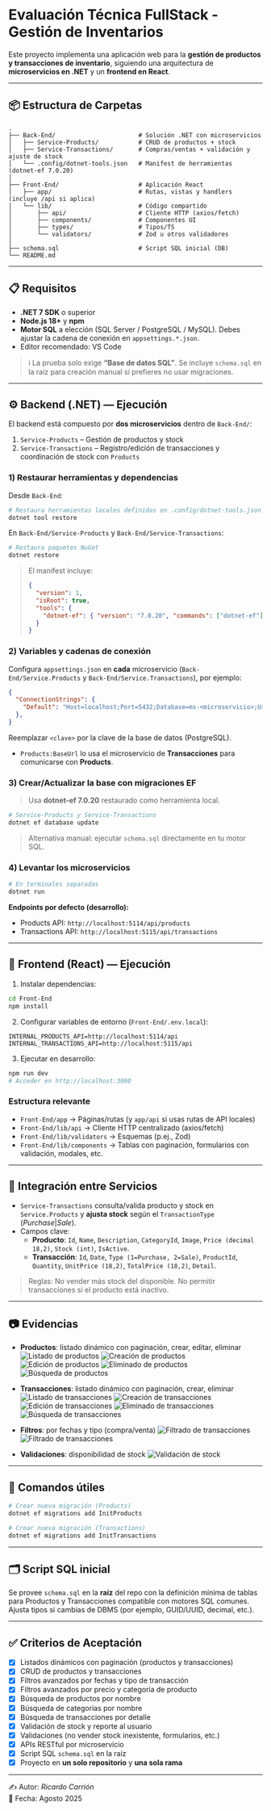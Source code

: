 # Evaluación Técnica FullStack - Gestión de Inventarios

Este proyecto implementa una aplicación web para la **gestión de productos y transacciones de inventario**, siguiendo una arquitectura de **microservicios en .NET** y un **frontend en React**.

---

## 📦 Estructura de Carpetas

```
.
├── Back-End/                       # Solución .NET con microservicios
│   ├── Service-Products/           # CRUD de productos + stock
│   ├── Service-Transactions/       # Compras/ventas + validación y ajuste de stock
│   └── .config/dotnet-tools.json   # Manifest de herramientas (dotnet-ef 7.0.20)
│
├── Front-End/                      # Aplicación React
│   ├── app/                        # Rutas, vistas y handlers (incluye /api si aplica)
│   └── lib/                        # Código compartido
│       ├── api/                    # Cliente HTTP (axios/fetch)
│       ├── components/             # Componentes UI
│       ├── types/                  # Tipos/TS
│       └── validators/             # Zod u otros validadores
│
├── schema.sql                      # Script SQL inicial (DB)
└── README.md
```

---

## 📋 Requisitos

- **.NET 7 SDK** o superior
- **Node.js 18+** y **npm**
- **Motor SQL** a elección (SQL Server / PostgreSQL / MySQL). Debes ajustar la cadena de conexión en `appsettings.*.json`.
- Editor recomendado: VS Code

> ℹ️ La prueba solo exige **“Base de datos SQL”**. Se incluye `schema.sql` en la raíz para creación manual si prefieres no usar migraciones.

---

## ⚙️ Backend (.NET) — Ejecución

El backend está compuesto por **dos microservicios** dentro de `Back-End/`:

1) `Service-Products` – Gestión de productos y stock  
2) `Service-Transactions` – Registro/edición de transacciones y coordinación de stock con `Products`

### 1) Restaurar herramientas y dependencias

Desde `Back-End`:

```bash
# Restaura herramientas locales definidas en .config/dotnet-tools.json
dotnet tool restore
```

En `Back-End/Service-Products` y `Back-End/Service-Transactions`:

```bash
# Restaura paquetes NuGet
dotnet restore
```

> El manifest incluye:
> ```json
> {
>   "version": 1,
>   "isRoot": true,
>   "tools": {
>     "dotnet-ef": { "version": "7.0.20", "commands": ["dotnet-ef"] }
>   }
> }
> ```

### 2) Variables y cadenas de conexión

Configura `appsettings.json` en **cada** microservicio (`Back-End/Service.Products` y `Back-End/Service.Transactions`), por ejemplo:

```json
{
  "ConnectionStrings": {
    "Default": "Host=localhost;Port=5432;Database=ms-<microservicio>;Username=postgres;Password=<clave>"
  },
}
```

Reemplazar `<clave>` por la clave de la base de datos (PostgreSQL).

- `Products:BaseUrl` lo usa el microservicio de **Transacciones** para comunicarse con **Products**.

### 3) Crear/Actualizar la base con migraciones EF

> Usa **dotnet-ef 7.0.20** restaurado como herramienta local.

```bash
# Service-Products y Service-Transactions
dotnet ef database update
```

> Alternativa manual: ejecutar `schema.sql` directamente en tu motor SQL.

### 4) Levantar los microservicios

```bash
# En terminales separadas
dotnet run
```

**Endpoints por defecto (desarrollo):**
- Products API: `http://localhost:5114/api/products`
- Transactions API: `http://localhost:5115/api/transactions`

---

## 🎨 Frontend (React) — Ejecución

1) Instalar dependencias:

```bash
cd Front-End
npm install
```

2) Configurar variables de entorno (`Front-End/.env.local`):

```env
INTERNAL_PRODUCTS_API=http://localhost:5114/api
INTERNAL_TRANSACTIONS_API=http://localhost:5115/api
```

3) Ejecutar en desarrollo:

```bash
npm run dev
# Acceder en http://localhost:3000
```

### Estructura relevante

- `Front-End/app` → Páginas/rutas (y `app/api` si usas rutas de API locales)  
- `Front-End/lib/api` → Cliente HTTP centralizado (axios/fetch)  
- `Front-End/lib/validators` → Esquemas (p.ej., Zod)  
- `Front-End/lib/components` → Tablas con paginación, formularios con validación, modales, etc.

---

## 🔌 Integración entre Servicios

- `Service-Transactions` consulta/valida producto y stock en `Service.Products` y **ajusta stock** según el `TransactionType` (*Purchase*|*Sale*).
- Campos clave:
  - **Producto**: `Id`, `Name`, `Description`, `CategoryId`, `Image`, `Price (decimal 18,2)`, `Stock (int)`, `IsActive`.
  - **Transacción**: `Id`, `Date`, `Type (1=Purchase, 2=Sale)`, `ProductId`, `Quantity`, `UnitPrice (18,2)`, `TotalPrice (18,2)`, `Detail`.

> Reglas: No vender más stock del disponible. No permitir transacciones si el producto está inactivo.

---

## 📷 Evidencias

- **Productos**: listado dinámico con paginación, crear, editar, eliminar
![Listado de productos](docs/Listado-Productos.png)
![Creación de productos](docs/Creacion-Productos.png)
![Edición de productos](docs/Edicion-Productos.png)
![Eliminado de productos](docs/Eliminacion-Productos.png)
![Búsqueda de productos](docs/Busqueda-Productos.png)

- **Transacciones**: listado dinámico con paginación, crear, eliminar
![Listado de transacciones](docs/Listado-Transacciones.png)
![Creación de transacciones](docs/Creacion-Transacciones.png)
![Edición de transacciones](docs/Edicion-Transacciones.png)
![Eliminado de transacciones](docs/Eliminacion-Transacciones.png)
![Búsqueda de transacciones](docs/Busqueda-Transacciones.png)

- **Filtros**: por fechas y tipo (compra/venta)
![Filtrado de transacciones](docs/Filtrado-Transacciones.png)
![Filtrado de transacciones](docs/Filtrado-Productos.png)

- **Validaciones**: disponibilidad de stock
![Validación de stock](docs/Validacion-Stock.png)

---

## 🧪 Comandos útiles

```bash
# Crear nueva migración (Products)
dotnet ef migrations add InitProducts

# Crear nueva migración (Transactions)
dotnet ef migrations add InitTransactions
```

---

## 🗂️ Script SQL inicial

Se provee `schema.sql` en la **raíz** del repo con la definición mínima de tablas para Productos y Transacciones compatible con motores SQL comunes.
Ajusta tipos si cambias de DBMS (por ejemplo, GUID/UUID, decimal, etc.).

---

## ✅ Criterios de Aceptación

- [x] Listados dinámicos con paginación (productos y transacciones)
- [x] CRUD de productos y transacciones
- [x] Filtros avanzados por fechas y tipo de transacción
- [x] Filtros avanzados por precio y categoría de producto
- [x] Búsqueda de productos por nombre
- [x] Búsqueda de categorias por nombre
- [x] Búsqueda de transacciones por detalle
- [x] Validación de stock y reporte al usuario
- [x] Validaciones (no vender stock inexistente, formularios, etc.)
- [x] APIs RESTful por microservicio
- [x] Script SQL `schema.sql` en la raíz
- [x] Proyecto en **un solo repositorio** y **una sola rama**

---

✍️ Autor: *Ricardo Carrión*  
📅 Fecha: Agosto 2025
